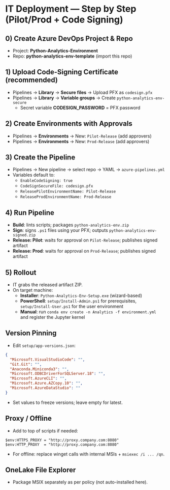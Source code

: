 # IT Deployment — Step by Step (Pilot/Prod + Code Signing)

## 0) Create Azure DevOps Project & Repo
- Project: **Python-Analytics-Environment**
- Repo: **python-analytics-env-template** (import this repo)

## 1) Upload Code-Signing Certificate (recommended)
- Pipelines → **Library** → **Secure files** → Upload PFX as `codesign.pfx`
- Pipelines → **Library** → **Variable groups** → Create `python-analytics-env-secure`
  - Secret variable **CODESIGN_PASSWORD** = PFX password

## 2) Create Environments with Approvals
- Pipelines → **Environments** → New: `Pilot-Release` (add approvers)
- Pipelines → **Environments** → New: `Prod-Release` (add approvers)

## 3) Create the Pipeline
- Pipelines → New pipeline → select repo → YAML → `azure-pipelines.yml`
- Variables default to:
  - `EnableCodeSigning: true`
  - `CodeSignSecureFile: codesign.pfx`
  - `ReleasePilotEnvironmentName: Pilot-Release`
  - `ReleaseProdEnvironmentName: Prod-Release`

## 4) Run Pipeline
- **Build**: lints scripts; packages `python-analytics-env.zip`
- **Sign**: signs `.ps1` files using your PFX; outputs `python-analytics-env-signed.zip`
- **Release: Pilot**: waits for approval on `Pilot-Release`; publishes signed artifact
- **Release: Prod**: waits for approval on `Prod-Release`; publishes signed artifact

## 5) Rollout
- IT grabs the released artifact ZIP.
- On target machine:
  - **Installer**: `Python-Analytics-Env-Setup.exe` (wizard-based)
  - **PowerShell**: `setup/Install-Admin.ps1` for prerequisites, `setup/Install-User.ps1` for the user environment
  - **Manual**: run `conda env create -n Analytics -f environment.yml` and register the Jupyter kernel

## Version Pinning
- Edit `setup/app-versions.json`:
```json
{
  "Microsoft.VisualStudioCode": "",
  "Git.Git": "",
  "Anaconda.Miniconda3": "",
  "Microsoft.ODBCDriverForSQLServer.18": "",
  "Microsoft.AzureCLI": "",
  "Microsoft.Azure.AZCopy.10": "",
  "Microsoft.AzureDataStudio": ""
}
```
- Set values to freeze versions; leave empty for latest.

## Proxy / Offline
- Add to top of scripts if needed:
```
$env:HTTPS_PROXY = "http://proxy.company.com:8080"
$env:HTTP_PROXY  = "http://proxy.company.com:8080"
```
- For offline: replace winget calls with internal MSIs + `msiexec /i ... /qn`.

## OneLake File Explorer
- Package MSIX separately as per policy (not auto-installed here).
